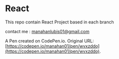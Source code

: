 # React
This repo contain React Project based in each branch

contact me : manahanlubis01@gmail.com

A Pen created on CodePen.io. Original URL: [https://codepen.io/manahan01/pen/wvxzddo](https://codepen.io/manahan01/pen/wvxzddo).


